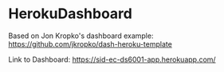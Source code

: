 # HerokuDashboard

Based on Jon Kropko's dashboard example: https://github.com/jkropko/dash-heroku-template

Link to Dashboard: https://sid-ec-ds6001-app.herokuapp.com/
